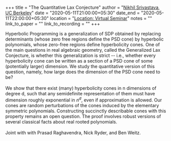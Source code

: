 +++
title = "The Quantitative Lax Conjecture"
author = "<a href="https://math.berkeley.edu/~nikhil/" target="_blank">Nikhil Srivastava, UC Berkeley</a>"
date = "2020-05-11T21:00:00+05:30"
date_end = "2020-05-11T22:00:00+05:30"
location = "<a href="https://bluejeans.com/484206584" target="_blank">Location: Virtual Seminar</a>"
notes = ""
link_to_paper = ""
link_to_recording = ""
+++

Hyperbolic Programming is a generalization of SDP obtained by replacing determinants (whose zero free regions
define the PSD cone) by hyperbolic polynomials, whose zero-free regions define hyperbolicity cones. One of the main
questions in real algebraic geometry, called the Generalized Lax Conjecture, is whether this generalization is
strict -- i.e., whether every hyperbolicity cone can be written as a section of a PSD cone of some (potentially larger)
dimension. We study the quantitative version of this question, namely, how large does the dimension of the PSD cone
need to be?
<br><br>
We show that there exist (many) hyperbolicity cones in n dimensions of degree d, such that any semidefinite
representation of them must have dimension roughly exponential in $n^d$, even if approximation is allowed. Our
cones are random perturbations of the cones induced by the elementary symmetric polynomials. Constructing
succinctly describable cones with this property remains an open question. The proof involves robust versions of
several classical facts about real rooted polynomials.
<br><br>
Joint with with Prasad Raghavendra, Nick Ryder, and Ben Weitz.
